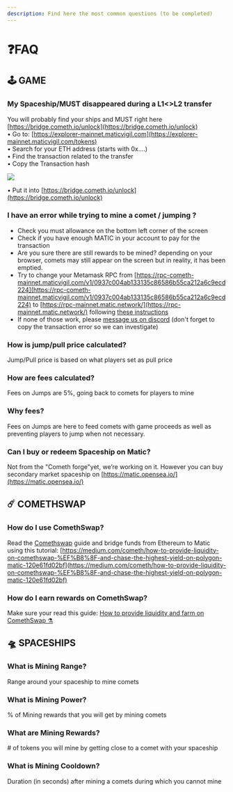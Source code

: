 ```yaml
---
description: Find here the most common questions (to be completed)
---
```


# ❓FAQ

## 🕹 GAME

### My Spaceship/MUST disappeared during a L1&lt;&gt;L2 transfer

You will probably find your ships and MUST right here [https://bridge.cometh.io/unlock](https://bridge.cometh.io/unlock)  
• Go to: [https://explorer-mainnet.maticvigil.com](https://explorer-mainnet.maticvigil.com/tokens)  
• Search for your ETH address \(starts with 0x....\)  
• Find the transaction related to the transfer  
• Copy the Transaction hash 

![](.gitbook/assets/image%20%282%29.png)

• Put it into [https://bridge.cometh.io/unlock](https://bridge.cometh.io/unlock)

### I have an error while trying to mine a comet / jumping ?

* Check you must allowance on the bottom left corner of the screen
* Check if you have enough MATIC in your account to pay for the transaction
* Are you sure there are still rewards to be mined? depending on your browser, comets may still appear on the screen but in reality, it has been emptied.
* Try to change your Metamask RPC from  [https://rpc-cometh-mainnet.maticvigil.com/v1/0937c004ab133135c86586b55ca212a6c9ecd224](https://rpc-cometh-mainnet.maticvigil.com/v1/0937c004ab133135c86586b55ca212a6c9ecd224) to [https://rpc-mainnet.matic.network/](https://rpc-mainnet.matic.network/) following [these instructions](http://docs.cometh.io/game/cometh-bridge/#aa13)
* If none of those work, please [message us on discord](https://discord.gg/NR6nFG59Zy) \(don't forget to copy the transaction error so we can investigate\)

###  **How is jump/pull price calculated?** 

Jump/Pull price is based on what players set as pull price

###  **How are fees calculated?** 

Fees on Jumps are 5%, going back to comets for players to mine

###  **Why fees?** 

Fees on Jumps are here to feed comets with game proceeds as well as preventing players to jump when not necessary.

### **Can I buy or redeem Spaceship on Matic?** 

Not from the "Cometh forge"yet, we’re working on it. However you can buy secondary market spaceship on [https://matic.opensea.io/](https://matic.opensea.io/)

## **☄️ COMETHSWAP**

### **How do I use ComethSwap?**

Read the [Comethswap](comethswap-1/comethswap/) guide and bridge funds from Ethereum to Matic using this tutorial: [https://medium.com/cometh/how-to-provide-liquidity-on-comethswap-%EF%B8%8F-and-chase-the-highest-yield-on-polygon-matic-120e61fd02bf](https://medium.com/cometh/how-to-provide-liquidity-on-comethswap-%EF%B8%8F-and-chase-the-highest-yield-on-polygon-matic-120e61fd02bf)  


### How do I earn rewards on ComethSwap?

Make sure your read this guide:  [How to provide liquidity and farm on ComethSwap ⚗️](comethswap-1/comethswap/how-to-provide-liquidity-on-comethswap.md)

## **🛸 SPACESHIPS**

### **What is Mining Range?** 

Range around your spaceship to mine comets

### **What is Mining Power?** 

% of Mining rewards that you will get by mining comets

### **What are Mining Rewards?** 

\# of tokens you will mine by getting close to a comet with your spaceship

### **What is Mining Cooldown?** 

Duration \(in seconds\) after mining a comets during which you cannot mine

